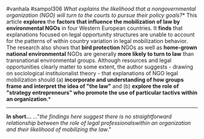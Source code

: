 #vanhala #sampol306 
*What explains the likelihood that a nongovernmental organization (NGO) will turn to the courts to pursue their policy goals?** This article **explores** the **factors that influence the mobilization of law by environmental NGOs** in four Western European countries. It **finds** that explanations focused on legal opportunity structures are unable to account for the patterns of within country variation in legal mobilization behavior. The research also shows that **bird protection** NGOs as well as **home-grown national environmental** NGOs are generally **more likely to turn to law** than transnational environmental groups. Although resources and legal opportunities clearly matter to some extent, the author suggests - drawing on sociological instituionalist theory - that explanations of NGO legal mobilization should (a) **incorporate and understanding of how groups frame and interpret the idea of "the law"** and (b) **explore the role of "strategy entrepreneurs" who promote the use of particular tactivs within an organization**.*

---
**In short...**
..."*the findings here suggest there is no straightforward relationship between the role of legal professionalswithin an organization and their likelihood of mobilizing the law*."
